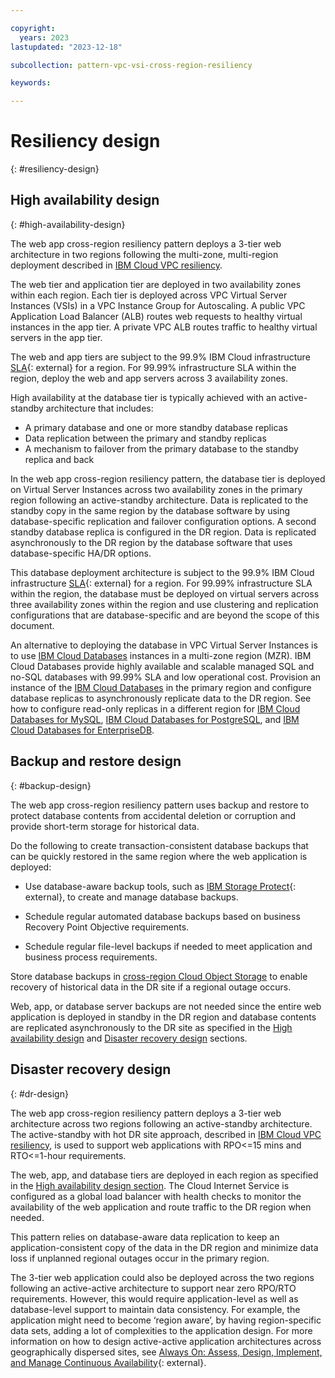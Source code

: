 ```yaml
---

copyright:
  years: 2023
lastupdated: "2023-12-18"

subcollection: pattern-vpc-vsi-cross-region-resiliency

keywords:

---
```


# Resiliency design
{: #resiliency-design}

## High availability design
{: #high-availability-design}

The web app cross-region resiliency pattern deploys a 3-tier web architecture in two regions following the multi-zone, multi-region deployment described in [IBM Cloud VPC resiliency](/docs/vpc-resiliency).

The web tier and application tier are deployed in two availability zones within each region. Each tier is deployed across VPC Virtual Server Instances (VSIs) in a VPC Instance Group for Autoscaling. A public VPC Application Load Balancer (ALB) routes web requests to healthy virtual instances in the app tier. A private VPC ALB routes traffic to healthy virtual servers in the app tier.

The web and app tiers are subject to the 99.9% IBM Cloud infrastructure [SLA](https://www.ibm.com/support/customer/csol/terms/?id=i126-9268&lc=en#detail-document){: external} for a region. For 99.99% infrastructure SLA within the region, deploy the web and app servers across 3 availability zones.

High availability at the database tier is typically achieved with an active-standby architecture that includes:

- A primary database and one or more standby database replicas
- Data replication between the primary and standby replicas
- A mechanism to failover from the primary database to the standby replica and back

In the web app cross-region resiliency pattern, the database tier is deployed on Virtual Server Instances across two availability zones in the primary region following an active-standby architecture. Data is replicated to the standby copy in the same region by the database software by using database-specific replication and failover configuration options. A second standby database replica is configured in the DR region. Data is replicated asynchronously to the DR region by the database software that uses database-specific HA/DR options.

This database deployment architecture is subject to the 99.9% IBM Cloud infrastructure [SLA](https://www.ibm.com/support/customer/csol/terms/?id=i126-9268&lc=en#detail-document){: external} for a region. For 99.99% infrastructure SLA within the region, the database must be deployed on virtual servers across three availability zones within the region and use clustering and replication configurations that are database-specific and are beyond the scope of this document.

An alternative to deploying the database in VPC Virtual Server Instances is to use [IBM Cloud Databases](/docs/cloud-databases) instances in a multi-zone region (MZR). IBM Cloud Databases provide highly available and scalable managed SQL and no-SQL databases with 99.99% SLA and low operational cost. Provision an instance of the [IBM Cloud Databases](/docs/cloud-databases?topic=cloud-databases-about) in the primary region and configure database replicas to asynchronously replicate data to the DR region. See how to configure read-only replicas in a different region for [IBM Cloud Databases for MySQL](/docs/databases-for-mysql?topic=databases-for-mysql-read-replicas), [IBM Cloud Databases for PostgreSQL](/docs/databases-for-postgresql?topic=databases-for-postgresql-read-only-replicas&interface=ui#read-only-replicas-provision), and [IBM Cloud Databases for EnterpriseDB](/docs/databases-for-enterprisedb?topic=databases-for-enterprisedb-read-only-replicas&interface=ui).

## Backup and restore design
{: #backup-design}

The web app cross-region resiliency pattern uses backup and restore to protect database contents from accidental deletion or corruption and provide short-term storage for historical data.

Do the following to create transaction-consistent database backups that can be quickly restored in the same region where the web application is deployed:

- Use database-aware backup tools, such as [IBM Storage Protect](https://cloud.ibm.com/catalog/content/SPonIBMCloud-20c54034-d319-48c0-beb6-0b4adc54265c-global){: external}, to create and manage database backups.

- Schedule regular automated database backups based on business Recovery Point Objective requirements.

- Schedule regular file-level backups if needed to meet application and business process requirements.

Store database backups in [cross-region Cloud Object Storage](/docs/cloud-object-storage?topic=cloud-object-storage-endpoints#endpoints-geo) to enable recovery of historical data in the DR site if a regional outage occurs.

Web, app, or database server backups are not needed since the entire web application is deployed in standby in the DR region and database contents are replicated asynchronously to the DR site as specified in the [High availability design](#high-availability-design) and [Disaster recovery design](#dr-design) sections.

## Disaster recovery design
{: #dr-design}

The web app cross-region resiliency pattern deploys a 3-tier web architecture across two regions following an active-standby architecture. The active-standby with hot DR site approach, described in [IBM Cloud VPC resiliency](/docs/vpc-resiliency), is used to support web applications with RPO\<=15 mins and RTO\<=1-hour requirements.

The web, app, and database tiers are deployed in each region as specified in the [High availability design section](#high-availability-design). The Cloud Internet Service is configured as a global load balancer with health checks to monitor the availability of the web application and route traffic to the DR region when needed.

This pattern relies on database-aware data replication to keep an application-consistent copy of the data in the DR region and minimize data loss if unplanned regional outages occur in the primary region.

The 3-tier web application could also be deployed across the two regions following an active-active architecture to support near zero RPO/RTO requirements. However, this would require application-level as well as database-level support to maintain data consistency. For example, the application might need to become ‘region aware’, by having region-specific data sets, adding a lot of complexities to the application design. For more information on how to design active-active application architectures across geographically dispersed sites, see [Always On: Assess, Design, Implement, and Manage Continuous Availability](http://www.redbooks.ibm.com/redpapers/pdfs/redp5109.pdf?_gl=1*12ze6gc*_ga*MTU5NjY3MTQzOS4xNjk1ODUxNTg0*_ga_FYECCCS21D*MTY5NTkwNDc3NS4zLjAuMTY5NTkwNjU3Ny4wLjAuMA..){: external}.
